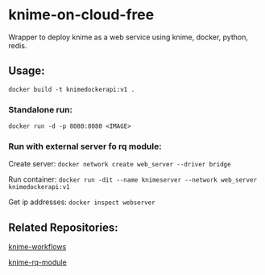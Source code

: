 # knime-on-cloud-free
Wrapper to deploy knime as a web service using knime, docker, python, redis.

## Usage:

```docker build -t knimedockerapi:v1 .```

### Standalone run:

```docker run -d -p 8080:8080 <IMAGE>```

### Run with external server fo rq module:

Create server: ```docker network create web_server --driver bridge```

Run container: ```docker run -dit --name knimeserver --network web_server knimedockerapi:v1```

Get ip addresses: ```docker inspect webserver```

## Related Repositories:

[knime-workflows](https://github.com/gokhangerdan/knime-workflows)

[knime-rq-module](https://github.com/gokhangerdan/knime-rq-module)
